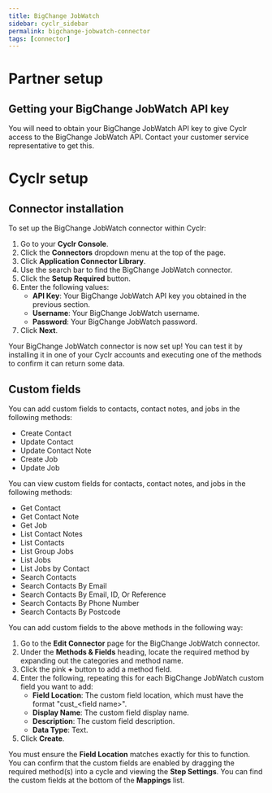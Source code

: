 ```yaml
---
title: BigChange JobWatch
sidebar: cyclr_sidebar
permalink: bigchange-jobwatch-connector
tags: [connector]
---
```


# Partner setup

## Getting your BigChange JobWatch API key

You will need to obtain your BigChange JobWatch API key to give Cyclr access to the BigChange JobWatch API. Contact your customer service representative to get this.

# Cyclr setup

## Connector installation

To set up the BigChange JobWatch connector within Cyclr:

1. Go to your **Cyclr Console**.
2. Click the **Connectors** dropdown menu at the top of the page.
3. Click **Application Connector Library**.
4. Use the search bar to find the BigChange JobWatch connector.
5. Click the **Setup Required** button.
6. Enter the following values:
    - **API Key**: Your BigChange JobWatch API key you obtained in the previous section.
    - **Username**: Your BigChange JobWatch username.
    - **Password**: Your BigChange JobWatch password.
7. Click **Next**.

Your BigChange JobWatch connector is now set up! You can test it by installing it in one of your Cyclr accounts and executing one of the methods to confirm it can return some data.

## Custom fields

You can add custom fields to contacts, contact notes, and jobs in the following methods:

-   Create Contact
-   Update Contact
-   Update Contact Note
-   Create Job
-   Update Job

You can view custom fields for contacts, contact notes, and jobs in the following methods:

-   Get Contact
-   Get Contact Note
-   Get Job
-   List Contact Notes
-   List Contacts
-   List Group Jobs
-   List Jobs
-   List Jobs by Contact
-   Search Contacts
-   Search Contacts By Email
-   Search Contacts By Email, ID, Or Reference
-   Search Contacts By Phone Number
-   Search Contacts By Postcode

You can add custom fields to the above methods in the following way:

1. Go to the **Edit Connector** page for the BigChange JobWatch connector.
2. Under the **Methods & Fields** heading, locate the required method by expanding out the categories and method name.
3. Click the pink **+** button to add a method field.
4. Enter the following, repeating this for each BigChange JobWatch custom field you want to add:
    - **Field Location**: The custom field location, which must have the format "cust\_&lt;field name&gt;".
    - **Display Name**: The custom field display name.
    - **Description**: The custom field description.
    - **Data Type**: Text.
5. Click **Create**.

You must ensure the **Field Location** matches exactly for this to function. You can confirm that the custom fields are enabled by dragging the required method(s) into a cycle and viewing the **Step Settings**. You can find the custom fields at the bottom of the **Mappings** list.
